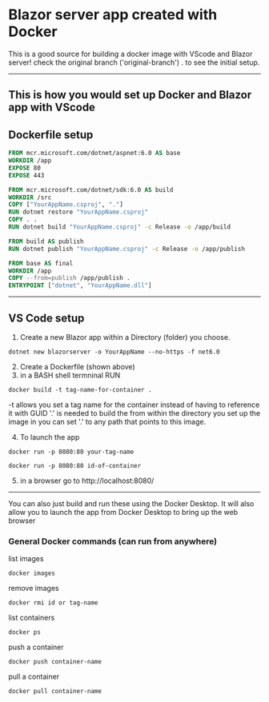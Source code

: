 # Blazor server app created with Docker

This is a good source for building a docker image with VScode and Blazor server!
check the original branch ('original-branch') . to see the initial setup.

---
This is how you would set up Docker and Blazor app with VScode
---

##  Dockerfile setup
```Dockerfile
FROM mcr.microsoft.com/dotnet/aspnet:6.0 AS base
WORKDIR /app
EXPOSE 80
EXPOSE 443

FROM mcr.microsoft.com/dotnet/sdk:6.0 AS build
WORKDIR /src
COPY ["YourAppName.csproj", "."]
RUN dotnet restore "YourAppName.csproj"
COPY . .
RUN dotnet build "YourAppName.csproj" -c Release -o /app/build

FROM build AS publish
RUN dotnet publish "YourAppName.csproj" -c Release -o /app/publish

FROM base AS final
WORKDIR /app
COPY --from=publish /app/publish .
ENTRYPOINT ["dotnet", "YourAppName.dll"]

```

--- 
## VS Code setup
1. Create a new Blazor app within a Directory (folder) you choose.
```
dotnet new blazorserver -o YourAppName --no-https -f net6.0
```
2. Create a Dockerfile (shown above)
3. in a BASH shell termninal RUN
```
docker build -t tag-name-for-container .
```
-t allows you set a tag name for the container instead of having to reference it with GUID
'.' is needed to build the from within the directory you set up the image in 
you can set '.' to any path that points to this image.

4. To launch the app 
```
docker run -p 8080:80 your-tag-name 

```
```
docker run -p 8080:80 id-of-container
```
5. in a browser go to http://localhost:8080/

---

You can also just build and run these using the Docker Desktop. It will also allow you to launch the app from Docker Desktop to bring up the web browser

### General Docker commands (can run from anywhere)

list images
```
docker images

```
remove images
```
docker rmi id or tag-name
```
list containers
```
docker ps
```
push a container
```
docker push container-name
```
pull a container
```
docker pull container-name
```